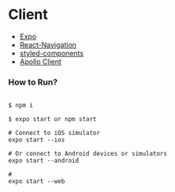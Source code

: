 # Client

- [Expo](https://docs.expo.io)
- [React-Navigation](https://reactnavigation.org/docs/getting-started)
- [styled-components](https://styled-components.com)
- [Apollo Client](https://www.apollographql.com/docs/react/get-started/)

### How to Run?

```shell

$ npm i

$ expo start or npm start

# Connect to iOS simulator
expo start --ios

# Or connect to Android devices or simulators
expo start --android

#
expo start --web

```
